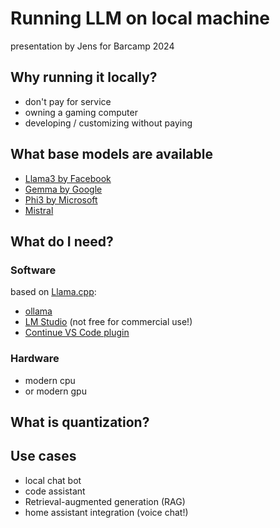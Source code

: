 # Running LLM on local machine

presentation by Jens for Barcamp 2024

## Why running it locally?

* don't pay for service
* owning a gaming computer
* developing / customizing without paying

## What base models are available

* [Llama3 by Facebook](https://llama.meta.com/llama3/)
* [Gemma by Google](https://ai.google.dev/gemma)
* [Phi3 by Microsoft](https://azure.microsoft.com/en-us/products/phi-3)
* [Mistral](https://mistral.ai/)

## What do I need?

### Software

based on [Llama.cpp](https://github.com/ggerganov/llama.cpp):

* [ollama](https://ollama.com/)
* [LM Studio](https://lmstudio.ai/) (not free for commercial use!)
* [Continue VS Code plugin](https://marketplace.visualstudio.com/items?itemName=Continue.continue)

### Hardware

* modern cpu
* or modern gpu

## What is quantization?


## Use cases

* local chat bot
* code assistant
* Retrieval-augmented generation (RAG)
* home assistant integration (voice chat!)
